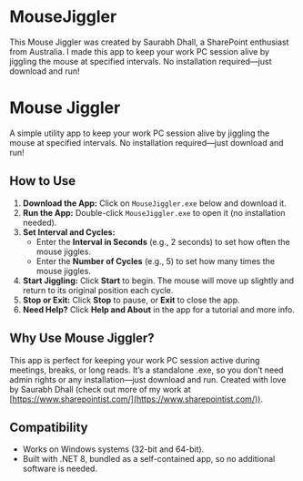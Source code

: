 # MouseJiggler
This Mouse Jiggler was created by Saurabh Dhall, a SharePoint enthusiast from Australia. I made this app to keep your work PC session alive by jiggling the mouse at specified intervals. No installation required—just download and run!

# Mouse Jiggler

A simple utility app to keep your work PC session alive by jiggling the mouse at specified intervals. No installation required—just download and run!

## How to Use
1. **Download the App:** Click on `MouseJiggler.exe` below and download it.
2. **Run the App:** Double-click `MouseJiggler.exe` to open it (no installation needed).
3. **Set Interval and Cycles:**
   - Enter the **Interval in Seconds** (e.g., 2 seconds) to set how often the mouse jiggles.
   - Enter the **Number of Cycles** (e.g., 5) to set how many times the mouse jiggles.
4. **Start Jiggling:** Click **Start** to begin. The mouse will move up slightly and return to its original position each cycle.
5. **Stop or Exit:** Click **Stop** to pause, or **Exit** to close the app.
6. **Need Help?** Click **Help and About** in the app for a tutorial and more info.

## Why Use Mouse Jiggler?
This app is perfect for keeping your work PC session active during meetings, breaks, or long reads. It’s a standalone .exe, so you don’t need admin rights or any installation—just download and run. Created with love by Saurabh Dhall (check out more of my work at [https://www.sharepointist.com/](https://www.sharepointist.com/)).

## Compatibility
- Works on Windows systems (32-bit and 64-bit).
- Built with .NET 8, bundled as a self-contained app, so no additional software is needed.
